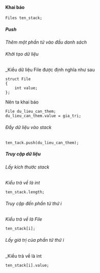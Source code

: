 #### Khai báo
    Files ten_stack;
##### Push
_Thêm một phần tử vào đầu danh sách_
###### Khởi tạo dữ liệu
_Kiểu dữ liệu File được định nghĩa như sau

    struct File
    {
        int value;
    };

Nên ta khai báo

    File du_lieu_can_them;
    du_lieu_can_them.value = gia_tri;

###### Đẩy dữ liệu vào stack
    ten_tack.push(du_lieu_can_them);

##### Truy cập dữ liệu
###### Lấy kích thước stack
_Kiểu trả về là int_

    ten_stack.length;

###### Truy cập đến phần tử thứ i
_Kiểu trả về là File_

    ten_stack[i];

###### Lấy giá trị của phần tử thứ i
_Kiểu trả về là int

    ten_stack[i].value;

